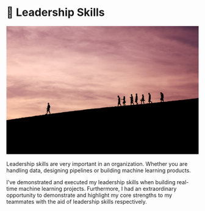 # 🦸 Leadership Skills 

![](https://github.com/suhasmaddali/Images/blob/main/jehyun-sung-6U5AEmQIajg-unsplash.jpg)

Leadership skills are very important in an organization. Whether you are handling data, designing pipelines or building machine learning products. 

I've demonstrated and executed my leadership skills when building real-time machine learning projects. Furthermore, I had an extraordinary opportunity to demonstrate and highlight my core strengths to my teammates with the aid of leadership skills respectively. 
